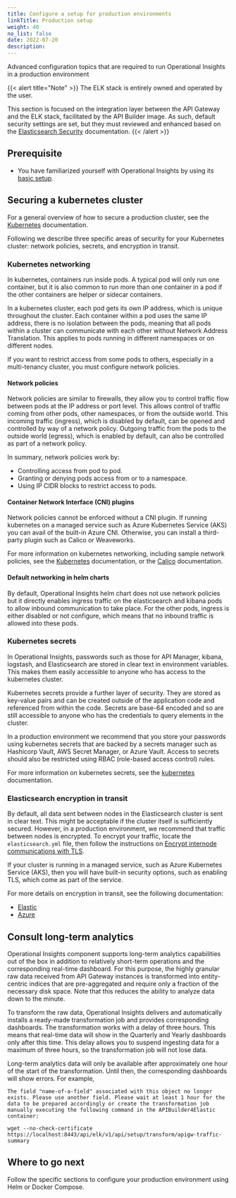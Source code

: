 ```yaml
---
title: Configure a setup for production environments
linkTitle: Production setup
weight: 40
no_list: false
date: 2022-07-20
description: 
---
```


Advanced configuration topics that are required to run Operational Insights in a production environment

{{< alert title="Note" >}}
The ELK stack is entirely owned and operated by the user.

This section is focused on the integration layer between the API Gateway and the ELK stack, facilitated by the API Builder image. As such, default security settings are set, but they must reviewed and enhanced based on the [Elasticsearch Security](https://www.elastic.co/guide/en/elasticsearch/reference/current/secure-cluster.html) documentation.
{{< /alert >}}

## Prerequisite

* You have familiarized yourself with Operational Insights by using its [basic setup](/docs/operational_insights/op_insights_basic_setup/).

## Securing a kubernetes cluster

For a general overview of how to secure a production cluster, see the [Kubernetes](https://kubernetes.io/docs/tasks/administer-cluster/securing-a-cluster/) documentation.

Following we describe three specific areas of security for your Kubernetes cluster: network policies, secrets, and encryption in transit.

### Kubernetes networking

In kubernetes, containers run inside pods. A typical pod will only run one container, but it is also common to run more than one container in a pod if the other containers are helper or sidecar containers.

In a kubernetes cluster, each pod gets its own IP address, which is unique throughout the cluster. Each container within a pod uses the same IP address, there is no isolation between the pods, meaning that all pods within a cluster can communicate with each other without Network Address Translation. This applies to pods running in different namespaces or on different nodes.

If you want to restrict access from some pods to others, especially in a multi-tenancy cluster, you must configure network policies.

#### Network policies

Network policies are similar to firewalls, they allow you to control traffic flow between pods at the IP address or port level. This allows control of traffic coming from other pods, other namespaces, or from the outside world. This incoming traffic (ingress), which is disabled by default, can be opened and controlled by way of a network policy. Outgoing traffic from the pods to the outside world (egress), which is enabled by default, can also be controlled as part of a network policy.

In summary, network policies work by:

* Controlling access from pod to pod.
* Granting or denying pods access from or to a namespace.
* Using IP CIDR blocks to restrict access to pods.

#### Container Network Interface (CNI) plugins

Network policies cannot be enforced without a CNI plugin. If running kubernetes on a managed service such as Azure Kubernetes Service (AKS) you can avail of the built-in Azure CNI. Otherwise, you can install a third-party plugin such as Calico or Weaveworks.

For more information on kubernetes networking, including sample network policies, see the [Kubernetes](https://kubernetes.io/docs/concepts/services-networking/network-policies)  documentation, or the [Calico](https://projectcalico.docs.tigera.io/about/about-network-policy) documentation.

#### Default networking in helm charts

By default, Operational Insights helm chart does not use network policies but it directly enables ingress traffic on the elasticsearch and kibana pods to allow inbound communication to take place. For the other pods, ingress is either disabled or not configure, which means that no inbound traffic is allowed into these pods.

### Kubernetes secrets

In Operational Insights, passwords such as those for API Manager, kibana, logstash, and Elasticsearch are stored in clear text in environment variables. This makes them easily accessible to anyone who has access to the kubernetes cluster.

Kubernetes secrets provide a further layer of security. They are stored as key-value pairs and can be created outside of the application code and referenced from within the code. Secrets are base-64 encoded and so are still accessible to anyone who has the credentials to query elements in the cluster.

In a production environment we recommend that you store your passwords using kubernetes secrets that are backed by a secrets manager such as Hashicorp Vault, AWS Secret Manager, or Azure Vault. Access to secrets should also be restricted using RBAC (role-based access control) rules.

For more information on kubernetes secrets, see the [kubernetes](https://kubernetes.io/docs/concepts/configuration/secret/) documentation.

### Elasticsearch encryption in transit

By default, all data sent between nodes in the Elasticsearch cluster is sent in clear text. This might be acceptable if the cluster itself is sufficiently secured. However, in a production environment, we recommend that traffic between nodes is encrypted. To encrypt your traffic, locate the `elasticsearch.yml` file, then follow the instructions on [Encrypt internode communications with TLS](https://www.elastic.co/guide/en/elasticsearch/reference/current/security-basic-setup.html#encrypt-internode-communication).

If your cluster is running in a managed service, such as Azure Kubernetes Service (AKS), then you will have built-in security options, such as enabling TLS, which come as part of the service.

For more details on encryption in transit, see the following documentation:

* [Elastic](https://www.elastic.co/guide/en/elasticsearch/reference/current/security-basic-setup.html#security-basic-setup)
* [Azure](https://docs.microsoft.com/en-us/azure/security/fundamentals/encryption-overview#encryption-of-data-in-transit)

## Consult long-term analytics

Operational Insights component supports long-term analytics capabilities out of the box in addition to relatively short-term operations and the corresponding real-time dashboard. For this purpose, the highly granular raw data received from API Gateway instances is transformed into entity-centric indices that are pre-aggregated and require only a fraction of the necessary disk space. Note that this reduces the ability to analyze data down to the minute.

To transform the raw data, Operational Insights delivers and automatically installs a ready-made transformation job and provides corresponding dashboards. The transformation works with a delay of three hours. This means that real-time data will show in the Quarterly and Yearly dashboards only after this time. This delay allows you to suspend ingesting data for a maximum of three hours, so the transformation job will not lose data.

Long-term analytics data will only be available after approximately one hour of the start of the transformation. Until then, the corresponding dashboards will show errors. For example,

```none
The field "name-of-a-field" associated with this object no longer exists. Please use another field. Please wait at least 1 hour for the data to be prepared accordingly or create the transformation job manually executing the following command in the APIBuilder4Elastic container:

wget --no-check-certificate https://localhost:8443/api/elk/v1/api/setup/transform/apigw-traffic-summary
```

## Where to go next

Follow the specific sections to configure your production environment using Helm or Docker Compose.